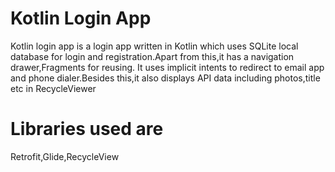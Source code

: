 # Kotlin Login App

Kotlin login app is a login app written in Kotlin which uses SQLite local database for login and registration.Apart from this,it has a navigation drawer,Fragments for reusing.
It uses implicit intents to redirect to email app and phone dialer.Besides this,it also displays API data including photos,title etc in RecycleViewer

# Libraries used are
Retrofit,Glide,RecycleView



